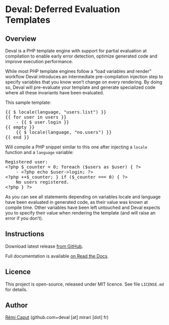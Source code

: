 Deval: Deferred Evaluation Templates
====================================

Overview
--------

Deval is a PHP template engine with support for partial evaluation at
compilation to enable early error detection, optimize generated code and
improve execution performance.

While most PHP template engines follow a “load variables and render” workflow
Deval introduces an intermediate pre-compilation injection step to specify
variables that you know won’t change on every rendering. By doing so, Deval
will pre-evaluate your template and generate specialized code where all these
invariants have been evaluated.

This sample template:

<pre>
{{ $ locale(language, "users.list") }}
{{ for user in users }}
    - {{ $ user.login }}
{{ empty }}
    {{ $ locale(language, "no.users") }}
{{ end }}
</pre>

Will compile a PHP snippet similar to this one after injecting a `locale`
function and a `language` variable:

<pre>
Registered user:
&lt;?php $_counter = 0; foreach ($users as $user) { ?&gt;
    - &lt;?php echo $user-&gt;login; ?&gt;
&lt;?php ++$_counter; } if ($_counter === 0) { ?&gt;
    No users registered.
&lt;?php } ?&gt;
</pre>    

As you can see all statements depending on variables locale and language have
been evaluated in generated code, as their value was known at compile time.
Other variables have been left untouched and Deval expects you to specify their
value when rendering the template (and will raise an error if you don’t).


Instructions
------------

Download latest release [from GitHub](https://github.com/r3c/deval/releases/download/1.1.0/deval-1.1.0.zip).

Full documentation is available [on Read the Docs](http://deval.readthedocs.io/).


Licence
-------

This project is open-source, released under MIT licence. See file `LICENSE.md`
for details.


Author
------

[Rémi Caput](http://remi.caput.fr/) (github.com+deval [at] mirari [dot] fr)
